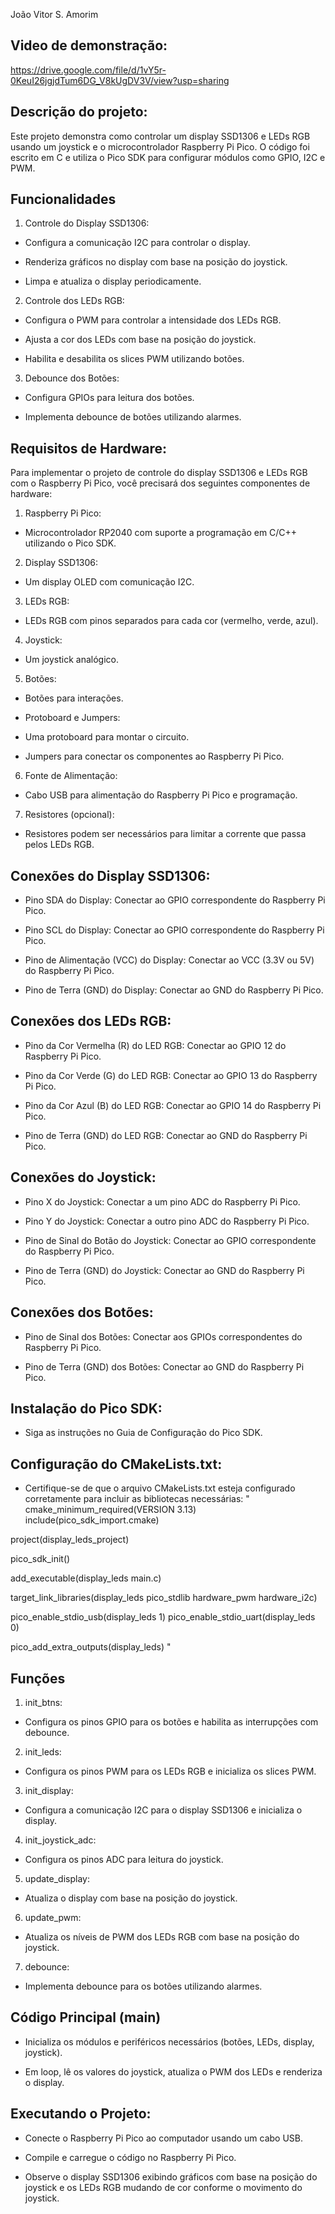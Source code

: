 
João Vitor S. Amorim

## Video de demonstração:

https://drive.google.com/file/d/1vY5r-0KeuI26jgjdTum6DG_V8kUgDV3V/view?usp=sharing

## Descrição do projeto:
Este projeto demonstra como controlar um display SSD1306 e LEDs RGB usando um joystick e o microcontrolador Raspberry Pi Pico. O código foi escrito em C e utiliza o Pico SDK para configurar módulos como GPIO, I2C e PWM.


## Funcionalidades

1. Controle do Display SSD1306:

  - Configura a comunicação I2C para controlar o display.

  - Renderiza gráficos no display com base na posição do joystick.

  - Limpa e atualiza o display periodicamente.

2. Controle dos LEDs RGB:

  - Configura o PWM para controlar a intensidade dos LEDs RGB.

  - Ajusta a cor dos LEDs com base na posição do joystick.

  - Habilita e desabilita os slices PWM utilizando botões.

3. Debounce dos Botões:

  - Configura GPIOs para leitura dos botões.

  - Implementa debounce de botões utilizando alarmes.

## Requisitos de Hardware:
Para implementar o projeto de controle do display SSD1306 e LEDs RGB com o Raspberry Pi Pico, você precisará dos seguintes componentes de hardware:

1. Raspberry Pi Pico:

  - Microcontrolador RP2040 com suporte a programação em C/C++ utilizando o Pico SDK.

2. Display SSD1306:

  - Um display OLED com comunicação I2C.

3. LEDs RGB:

  - LEDs RGB com pinos separados para cada cor (vermelho, verde, azul).

4. Joystick:

  - Um joystick analógico.

5. Botões:

 - Botões para interações.

 - Protoboard e Jumpers:

 - Uma protoboard para montar o circuito.

 - Jumpers para conectar os componentes ao Raspberry Pi Pico.

6. Fonte de Alimentação:

 - Cabo USB para alimentação do Raspberry Pi Pico e programação.

7. Resistores (opcional):

 - Resistores podem ser necessários para limitar a corrente que passa pelos LEDs RGB.

## Conexões do Display SSD1306:

- Pino SDA do Display: Conectar ao GPIO correspondente do Raspberry Pi Pico.

- Pino SCL do Display: Conectar ao GPIO correspondente do Raspberry Pi Pico.

- Pino de Alimentação (VCC) do Display: Conectar ao VCC (3.3V ou 5V) do Raspberry Pi Pico.

- Pino de Terra (GND) do Display: Conectar ao GND do Raspberry Pi Pico.

## Conexões dos LEDs RGB:
- Pino da Cor Vermelha (R) do LED RGB: Conectar ao GPIO 12 do Raspberry Pi Pico.

- Pino da Cor Verde (G) do LED RGB: Conectar ao GPIO 13 do Raspberry Pi Pico.

- Pino da Cor Azul (B) do LED RGB: Conectar ao GPIO 14 do Raspberry Pi Pico.

- Pino de Terra (GND) do LED RGB: Conectar ao GND do Raspberry Pi Pico.

## Conexões do Joystick:

- Pino X do Joystick: Conectar a um pino ADC do Raspberry Pi Pico.

- Pino Y do Joystick: Conectar a outro pino ADC do Raspberry Pi Pico.

- Pino de Sinal do Botão do Joystick: Conectar ao GPIO correspondente do Raspberry Pi Pico.

- Pino de Terra (GND) do Joystick: Conectar ao GND do Raspberry Pi Pico.

## Conexões dos Botões:

- Pino de Sinal dos Botões: Conectar aos GPIOs correspondentes do Raspberry Pi Pico.

- Pino de Terra (GND) dos Botões: Conectar ao GND do Raspberry Pi Pico.

## Instalação do Pico SDK:

- Siga as instruções no Guia de Configuração do Pico SDK.

## Configuração do CMakeLists.txt:

- Certifique-se de que o arquivo CMakeLists.txt esteja configurado corretamente para incluir as bibliotecas necessárias:
"
cmake_minimum_required(VERSION 3.13)
include(pico_sdk_import.cmake)

project(display_leds_project)

pico_sdk_init()

add_executable(display_leds main.c)

target_link_libraries(display_leds pico_stdlib hardware_pwm hardware_i2c)

pico_enable_stdio_usb(display_leds 1)
pico_enable_stdio_uart(display_leds 0)

pico_add_extra_outputs(display_leds) "

## Funções

1. init_btns:

- Configura os pinos GPIO para os botões e habilita as interrupções com debounce.

2. init_leds:

- Configura os pinos PWM para os LEDs RGB e inicializa os slices PWM.

3. init_display:

- Configura a comunicação I2C para o display SSD1306 e inicializa o display.

4. init_joystick_adc:

- Configura os pinos ADC para leitura do joystick.

5. update_display:

- Atualiza o display com base na posição do joystick.

6. update_pwm:

- Atualiza os níveis de PWM dos LEDs RGB com base na posição do joystick.

7. debounce:

- Implementa debounce para os botões utilizando alarmes.

## Código Principal (main)

- Inicializa os módulos e periféricos necessários (botões, LEDs, display, joystick).

- Em loop, lê os valores do joystick, atualiza o PWM dos LEDs e renderiza o display.

## Executando o Projeto:

- Conecte o Raspberry Pi Pico ao computador usando um cabo USB.

- Compile e carregue o código no Raspberry Pi Pico.

- Observe o display SSD1306 exibindo gráficos com base na posição do joystick e os LEDs RGB mudando de cor conforme o movimento do joystick.